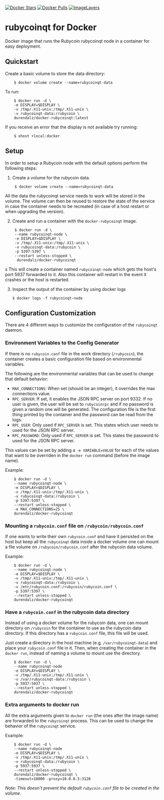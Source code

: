 [![Docker Stars](https://img.shields.io/docker/stars/durendalz/docker-rubycoinqt.svg)](https://hub.docker.com/r/durendalz/docker-rubycoinqt/)
[![Docker Pulls](https://img.shields.io/docker/pulls/durendalz/docker-rubycoinqt.svg)](https://hub.docker.com/r/durendalz/docker-rubycoinqt/)
[![ImageLayers](https://images.microbadger.com/badges/image/durendalz/docker-rubycoinqt.svg)](https://microbadger.com/images/durendalz/docker-rubycoinqt)

# rubycoinqt for Docker

Docker image that runs the Rubycoin rubycoinqt node in a container for easy deployment.

## Quickstart

Create a basic volume to store the data directory:

        $ docker volume create --name=rubycoinqt-data

To run:

        $ docker run -d \
        -e DISPLAY=$DISPLAY \
        -v /tmp/.X11-unix:/tmp/.X11-unix \
        -v rubycoinqt-data:/rubycoin \
        durendalz/docker-rubycoinqt:latest

If you receive an error that the display is not available try running:

        $ xhost +local:docker

## Setup
In order to setup a Rubycoin node with the default options perform the following steps:

1. Create a volume for the rubycoin data.

        $ docker volume create --name=rubycoinqt-data


All the data the rubycoinqt service needs to work will be stored in the volume.
The volume can then be reused to restore the state of the service in case the container needs to be recreated (in case of a host restart or when upgrading the version).

2. Create and run a container with the `docker-rubycoinqt` image.

        $ docker run -d \
        --name rubycoinqt-node \
        -e DISPLAY=$DISPLAY \
        -v /tmp/.X11-unix:/tmp/.X11-unix \
        -v rubycoinqt-data:/rubycoin \
        -p 5397:5397 \
        --restart unless-stopped \
         durendalz/docker-rubycoinqt
s
This will create a container named `rubycoinqt-node` which gets the host's port 5937 forwarded to it.
Also this container will restart in the event it crashes or the host is restarted.

3. Inspect the output of the container by using docker logs

       $ docker logs -f rubycoinqt-node


## Configuration Customization

There are 4 different ways to customize the configuration of the `rubycoinqt` daemon.

### Environment Variables to the Config Generator

If there is no `rubycoin.conf` file in the work directory (`/rubycoin`), the container creates a basic configuration file based on environmental variables.

The following are the environmental variables that can be used to change that default behavior:

- `MAX_CONNECTIONS`: When set (should be an integer), it overrides the max connections value.
- `RPC_SERVER`: If set, it enables the JSON RPC server on port 9332. If no user is given, the user will be set to `rubycoinrpc` and if no password is given a random one will be generated.
The configuration file is the first thing printed by the container and the password can be read from the logs.
- `RPC_USER`: Only used if `RPC_SERVER` is set. This states which user needs to used for the JSON RPC server.
- `RPC_PASSWORD`: Only used if `RPC_SERVER` is set. This states the password to used for the JSON RPC server.

This values can be set by adding a `-e VARIABLE=VALUE` for each of the values that want to be overriden in the `docker run` command (before the image name).

Example:

        $ docker run -d \
        --name rubycoinqt-node \
        -e DISPLAY=$DISPLAY \
        -v /tmp/.X11-unix:/tmp/.X11-unix \
        -v rubycoinqt-data:/rubycoin \
        -p 5397:5397 \
        --restart unless-stopped \
        -e MAX_CONNECTIONS=25 \
        durendalz/docker-rubycoinqt

### Mounting a `rubycoin.conf` file on `/rubycoin/rubycoin.conf`

If one wants to write their own `rubycoin.conf` and have it persisted on the host but keep all the
`rubycoinqt` data inside a docker volume one can mount a file volume on `/rubycoin/rubycoin.conf` after the rubycoin data volume.

Example:

        $ docker run -d \
        --name rubycoinqt-node \
        -e DISPLAY=$DISPLAY \
        -v /tmp/.X11-unix:/tmp/.X11-unix \
        -v rubycoinqt-data:/rubycoin \
        -v /etc/rubycoin.conf:/rubycoin/rubycoin.conf \
        -p 5397:5397 \
        --restart unless-stopped \
        durendalz/docker-rubycoinqt

### Have a `rubycoin.conf` in the rubycoin data directory

Instead of using a docker volume for the rubycoin data, one can mount directory on `/rubycoin` for the container to use as the rubycoin data directory.
If this directory has a `rubycoin.conf` file, this file will be used.

Just create a directory in the host machine (e.g. `/var/rubycoinqt-data`) and place your `rubycoin.conf` file in it.
Then, when creating the container in the `docker run`, instead of naming a volume to mount use the directory.

        $ docker run -d \
        --name rubycoinqt-node
        -e DISPLAY=$DISPLAY \
        -v /tmp/.X11-unix:/tmp/.X11-unix \
        -v /var/rubycoinqt-data:/rubycoin \
        -p 5937:5937 \
        --restart unless-stopped \
        durendalz/docker-rubycoinqt

### Extra arguments to docker run

All the extra arguments given to `docker run` (the ones after the image name) are forwarded to the `rubycoinqt` process.
This can be used to change the behavior of the `rubycoinqt` service.

Example:

        $ docker run -d \
        --name rubycoinqt-node
        -e DISPLAY=$DISPLAY \
        -v /tmp/.X11-unix:/tmp/.X11-unix \
        -v rubycoinqt-data:/rubycoin \
        -p 5937:5937 \
        --restart unless-stopped \
        durendalz/docker-rubycoinqt \
        -timeout=10000 -proxy=10.0.0.5:3128

_Note: This doesn't prevent the default `rubycoin.conf` file to be created in the volume._
